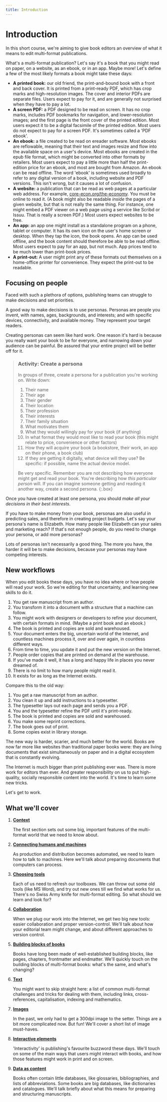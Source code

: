 ```yaml
---
title: Introduction
---
```


# Introduction

In this short course, we're aiming to give book editors an overview of what it means to edit multi-format publications.

What's a multi-format publication? Let's say it's a book that you might read on paper, on a website, as an ebook, or in an app. Maybe more! Let's define a few of the most likely formats a book might take these days:

- **A printed book:** our old friend, the print-and-bound book with a front and back cover. It is printed from a print-ready PDF, which has crop marks and high-resolution images. The cover and interior PDFs are separate files. Users expect to pay for it, and are generally not surprised when they have to pay a lot.
- **A screen PDF:** a PDF designed to be read on screen. It has no crop marks, includes PDF bookmarks for navigation, and lower-resolution images; and the first page is the front cover of the printed edition. Most users expect it to be a digital facsimile of the printed edition. Most users do not expect to pay for a screen PDF. It's sometimes called a 'PDF ebook'.
- **An ebook:** a file created to be read on ereader software. Most ebooks are reflowable, meaning that their text and images resize and flow into the available space on a user's device. Most ebooks are created in the epub file format, which might be converted into other formats by retailers. Most users expect to pay a little more than half the print-edition price for an ebook, and most are bought from Amazon. An ebook can be read offline. The word 'ebook' is sometimes used broadly to refer to any digital version of a book, including website and PDF versions. This isn't wrong, but it causes a lot of confusion.
- **A website:** a publication that can be read as web pages at a particular web address. For example, [core-econ.org/the-economy](https://core-econ.org/the-economy). You must be online to read it. (A book might also be readable *inside* the pages of a given website, but that is not really the same thing. For instance, one might embed a PDF viewer on a web page using a service like Scribd or Issuu. That is really a screen PDF.) Most users expect websites to be free.
- **An app:** an app one might install as a standalone program on a phone, tablet or computer. It has its own icon on the user's home screen or desktop. When they tap the icon, the book opens. An app can be used offline, and the book content should therefore be able to be read offline. Most users expect to pay for an app, but not much. App prices tend to be much lower than print-book prices.
- **A print-out:** A user might print any of these formats out themselves on a home-office printer for convenience. They expect the print-out to be readable.

## Focusing on people

Faced with such a plethora of options, publishing teams can struggle to make decisions and set priorities.

A good way to make decisions is to use personas. Personas are people you invent, with names, ages, backgrounds, and interests; and with specific devices, connectivity, and available money. They represent your target readers.

Creating personas can seem like hard work. One reason it's hard is because you really want your book to be for everyone, and narrowing down your audience can be painful. Be assured that your entire project will be better off for it.

> ### Activity: Create a persona
> 
> In groups of three, create a persona for a publication you're working on. Write down:
> 
> 1. Their name
> 2. Their age
> 3. Their gender
> 4. Their location
> 5. Their profession
> 6. Their interests
> 7. Their family situation
> 8. What motivates them
> 9. What they would willingly pay for your book (if anything)
> 10. In what format they would most like to read your book (this might relate to price, convenience or other factors)
> 11. How they will acquire your book (a bookstore, their work, an app on their phone, a book club)
> 12. If they are getting it digitally, what device will they use? Be specific: if possible, name the actual device model.
> 
> Be very specific. Remember you are not describing how everyone might get and read your book. You're describing how *this particular person* will. If you can imagine someone getting and reading it another way, create a second persona.
{:.box} 

Once you have created at least one persona, you should *make all your decisions in their best interests*.

If you have to make money from your book, personas are also useful in predicting sales, and therefore in creating project budgets. Let's say your persona's name is Elizabeth. How many people like Elizabeth can your sales and marketing reach? If that's not enough people, do you need to change your persona, or add more personas?

Lots of personas isn't necessarily a good thing. The more you have, the harder it will be to make decisions, because your personas may have competing interests.

## New workflows

When you edit books these days, you have no idea where or how people will read your work. So we're editing for that uncertainty, and learning new skills to do it.

1. You get raw manuscript from an author.
1. You transform it into a document with a structure that a machine can follow.
1. You might work with designers or developers to refine your document, with certain formats in mind. (Maybe a print book and an ebook.)
1. The book is printed and copies are sold and warehoused.
1. Your document enters the big, uncertain world of the Internet, and countless machines process it, over and over again, in countless different ways.
1. From time to time, you update it and put the new version on the Internet.
1. People order copies that are printed on demand at the warehouse.
1. If you've made it well, it has a long and happy life in places you never dreamed of.
1. There is no limit to how many people might read it.
1. It exists for as long as the Internet exists.

Compare this to the old way:

1. You get a raw manuscript from an author.
1. You clean it up and add instructions to a typesetter.
1. The typesetter lays out each page and sends you a PDF.
1. You and the typesetter refine the PDF until it's print-ready.
1. The book is printed and copies are sold and warehoused.
1. You make some reprint corrections.
1. The book goes out of print.
1. Some copies exist in library storage.

The new way is harder, scarier, and much better for the world. Books are now far more like websites than traditional paper books were: they are living documents that exist simultaneously on paper and in a digital ecosystem that is constantly evolving.

The Internet is much bigger than print publishing ever was. There is more work for editors than ever. And greater responsibility on us to put high-quality, socially responsible content into the world. It's time to learn some new tricks.

Let's get to work.

## What we'll cover

1. [**Context**](01-context.html)

    The first section sets out some big, important features of the multi-format world that we need to know about.

2. [**Connecting humans and machines**](02-connecting-humans-and-machines.html)

    As production and distribution becomes automated, we need to learn how to talk to machines. Here we'll talk about preparing documents that computers can process.

3. [**Choosing tools**](03-tools.html)

    Each of us need to refresh our toolboxes. We can throw out some old tools (like MS Word), and try out new ones till we find what works for us. There's no Swiss Army knife for multi-format editing. So what should we learn and look for?

4. [**Collaboration**](04-collaboration.html)

    When we plug our work into the Internet, we get two big new tools: easier collaboration and proper version-control. We'll talk about how your editorial team might change, and about different approaches to version control.

5. [**Building blocks of books**](05-building-blocks.html)

    Books have long been made of well-established building blocks, like pages, chapters, frontmatter and endmatter. We'll quickly touch on the building blocks of multi-format books: what's the same, and what's changing?

6. [**Text**](06-text.html)

    You might want to skip straight here: a list of common multi-format challenges and tricks for dealing with them, including links, cross-references, capitalisation, indexing and mathematics.

7. [**Images**](07-images.html)

    In the past, we only had to get a 300dpi image to the setter. Things are a bit more complicated now. But fun! We'll cover a short list of image must-haves.

8. [**Interactive elements**](08-interactive-elements.html)

    'Interactivity' is publishing's favourite buzzword these days. We'll touch on some of the main ways that users might interact with books, and how those features might work in print and on screen.

9. [**Data as content**](09-data-as-content.html)

    Books often contain little databases, like glossaries, bibliographies, and lists of abbreviations. Some books are big databases, like dictionaries and catalogues. We'll talk briefly about what this means for preparing and structuring manuscripts.
